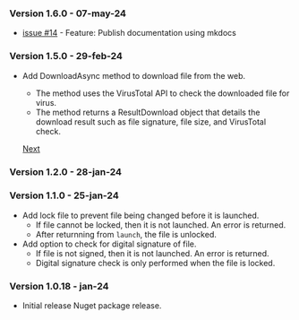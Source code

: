 ### Version 1.6.0 - 07-may-24
- [issue #14](https://github.com/naz-hage/home/issues/14) - Feature: Publish documentation using mkdocs


### Version 1.5.0 - 29-feb-24
- Add DownloadAsync method to download file from the web.
    - The method uses the VirusTotal API to check the downloaded file for virus.
    - The method returns a ResultDownload object that details the download result such as file signature, file size, and VirusTotal check.

    [Next](#next)

### Version 1.2.0 - 28-jan-24

### Version 1.1.0 - 25-jan-24
- Add lock file to prevent file being changed before it is launched.
    - If file cannot be locked, then it is not launched. An error is returned.
    - After returnning from `launch`, the file is unlocked.
- Add option to check for digital signature of file.
    - If file is not signed, then it is not launched. An error is returned.
    - Digital signature check is only performed when the file is locked.

### Version 1.0.18 - jan-24
- Initial release Nuget package release.


